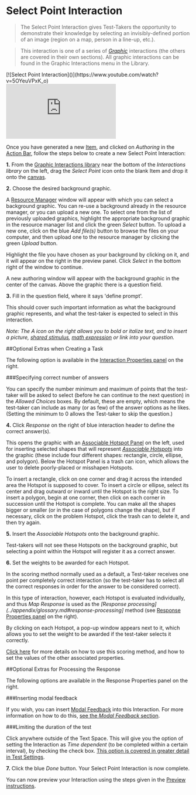 # Select Point Interaction

>The Select Point Interaction gives Test-Takers the opportunity to demonstrate their knowledge by selecting an invisibly-defined portion of an image (region on a map, person in a line-up, etc.).

>This interaction is one of a series of *[Graphic](../appendix/glossary.md#graphic)* interactions (the others are covered in their own sections). All graphic interactions can be found in the Graphic Interactions menu in the Library. 

<div class="hidden-video">[![Select Point Interaction]()](https://www.youtube.com/watch?v=5OYeuVPxK_o)</div>
<div class="embed-container"><iframe frameborder="0" src="https://www.youtube.com/embed/5OYeuVPxK_o?rel=0" style="border:none" allowfullscreen="true"></iframe>
</div>

Once you have generated a new [Item](../appendix/glossary.md#item), and clicked on *Authoring* in the [Action Bar](../appendix/glossary.md#action-bar), follow the steps below to create a new Select Point Interaction:

**1.** From the [Graphic Interactions library](../appendix/glossary.md#graphic-interactions-library) near the bottom of the *Interactions library* on the left, drag the *Select Point* icon onto the blank Item and drop it onto the [canvas](../appendix/glossary.md#canvas).

**2.** Choose the desired background graphic.

A [Resource Manager](../appendix/glossary.md#resource-manager) window will appear with which you can select a background graphic. You can re-use a background already in the resource manager, or you can upload a new one. To select one from the list of previously uploaded graphics, highlight the appropriate background graphic in the resource manager list and click the green *Select* button. To upload a new one, click on the blue *Add file(s)* button to browse the files on your computer, and then upload one to the resource manager by clicking the green *Upload* button.

Highlight the file you have chosen as your background by clicking on it, and it will appear on the right in the preview panel. Click *Select* in the bottom right of the window to continue.

A new authoring window will appear with the background graphic in the center of the canvas. Above the graphic there is a question field.

**3.** Fill in the question field, where it says 'define prompt'. 

This should cover such important information as what the background graphic represents, and what the test-taker is expected to select in this interaction. 

*Note: The A icon on the right allows you to bold or italize text, and to insert a picture, [shared stimulus](../appendix/glossary.md#shared-stimulus), [math expression](../appendix/glossary.md#math-expression) or link into your question.*

<aside class="optional-extras">
##Optional Extras when Creating a Task

The following option is available in the [Interaction Properties panel](../appendix/glossary.md#interaction-properties-panel) on the right.

###Specifying correct number of answers 

You can specify the number minimum and maximum of points that the test-taker will be asked to select (before he can continue to the next question) in the *Allowed Choices* boxes. By default, these are empty, which means the test-taker can include as many (or as few) of the answer options as he likes. (Setting the minimum to 0 allows the Test-taker to skip the question.)
</aside> 

**4.** Click *Response* on the right of blue interaction header to define the correct answer(s).

This opens the graphic with an [Associable Hotspot Panel](../appendix/glossary.md#associable-hotspot-panel) on the left, used for inserting selected shapes that will represent *[Associable Hotspots](../appendix/glossary.md#associable-hotspots)* into the graphic (these include four different shapes: rectangle, circle, ellipse, and polygon). Below the Hotspot Panel is a trash can icon, which allows the user to delete poorly-placed or misshapen Hotspots. 

To insert a rectangle, click on one corner and drag it across the intended area the Hotspot is supposed to cover. To insert a circle or ellipse, select its center and drag outward or inward until the Hotspot is the right size. To insert a polygon, begin at one corner, then click on each corner in succession until the Hotspot is complete. You can make all the shapes bigger or smaller (or in the case of polygons change the shape), but if necessary, click on the problem Hotspot, click the trash can to delete it, and then try again.

**5.** Insert the *Associable Hotspots* onto the background graphic.

Test-takers will not see these Hotspots on the background graphic, but selecting a point within the Hotspot will register it as a correct answer. 

**6.** Set the weights to be awarded for each Hotspot.

In the scoring method normally used as a default, a Test-taker receives one point per completely correct interaction (so the test-taker has to select all the correct responses in order for the answer to be considered correct).

In this type of interaction, however, each Hotspot is evaluated individually, and thus *Map Response* is used as the *[Response processing](../appendix/glossary.md#response-processing]* method (see [Response Properties panel](../appendix/glossary.md#response-properties-panel) on the right).

By clicking on each Hotspot, a pop-up window appears next to it, which allows you to set the weight to be awarded if the test-taker selects it correctly.  

[Click here](../items/item-scoring-rules.md#item-scoring-rules) for more details on how to use this scoring method, and how to set the values of the other associated properties.

<aside class="optional-extras">
##Optional Extras for Processing the Response

The following options are available in the Response Properties panel on the right.

###Inserting modal feedback

If you wish, you can insert [Modal Feedback](../appendix/glossary.md#modal-feedback) into this Interaction. For more information on how to do this, [see the *Modal Feedback* section](../items/modal-feedback.md).

###Limiting the duration of the test

Click anywhere outside of the Text Space. This will give you the option of setting the Interaction as *Time dependent* (to be completed within a certain interval), by checking the check box. [This option is covered in greater detail in Test Settings](../tests/tests-settings.md).

</aside>

**7.** Click the blue *Done* button. Your Select Point Interaction is now complete.

You can now preview your Interaction using the steps given in the [Preview instructions](../items/preview.md).